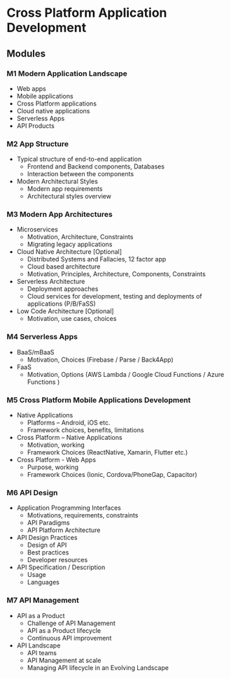 # Cross Platform Application Development 

## Modules

### M1	Modern Application Landscape
*	Web apps
*	Mobile applications
*	Cross Platform applications
*	Cloud native applications
*	Serverless Apps
*	API Products

### M2	 App Structure
*	Typical structure of end-to-end application
	*	Frontend and Backend components, Databases 
	*	Interaction between the components 
*	Modern Architectural Styles
	*	Modern app requirements
	*	Architectural styles overview

###  M3	Modern App Architectures
*	Microservices
	*	Motivation, Architecture, Constraints
	*	Migrating legacy applications
*	Cloud Native Architecture [Optional]
	*	Distributed Systems and Fallacies, 12 factor app
	*	Cloud based architecture
	*	Motivation, Principles, Architecture, Components, Constraints 
*	Serverless Architecture
	*	Deployment approaches
	*	Cloud services for development, testing and deployments of applications  (P/B/FaSS)
*	Low Code Architecture [Optional]
	*	Motivation, use cases, choices

### M4	Serverless Apps
*	BaaS/mBaaS
	*	Motivation, Choices (Firebase / Parse / Back4App)
*	FaaS
	*	Motivation, Options (AWS Lambda / Google Cloud Functions / Azure Functions )

### M5	Cross Platform Mobile Applications Development
*	Native Applications 
	*	Platforms – Android, iOS etc. 
	*	Framework choices, benefits, limitations
*	Cross Platform – Native Applications 
	*	Motivation, working 
	*	Framework Choices (ReactNative, Xamarin, Flutter etc.)
*	Cross Platform - Web Apps 
	*	Purpose, working
	*	Framework Choices (Ionic, Cordova/PhoneGap, Capacitor)

### M6	API Design
*	Application Programming Interfaces
	*	Motivations, requirements, constraints
	*	API Paradigms
	*	API Platform Architecture
*	API Design Practices
	*	Design of API
	*	Best practices
	*	Developer resources
*	API Specification / Description 
	*	Usage
	*	Languages

### M7	API Management
*	API as a Product
	*	Challenge of API Management
	*	API as a Product lifecycle
	*	Continuous API improvement
*	API Landscape
	*	API teams
	*	API Management at scale
	*	Managing API lifecycle in an Evolving Landscape
